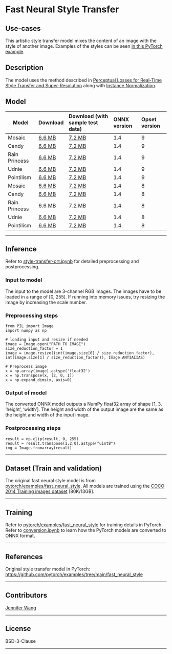 <!--- SPDX-License-Identifier: BSD-3-Clause -->

# Fast Neural Style Transfer

## Use-cases
This artistic style transfer model mixes the content of an image with the style of another image. Examples of the styles can be seen [in this PyTorch example](https://github.com/pytorch/examples/tree/main/fast_neural_style#models).


## Description
The model uses the method described in [Perceptual Losses for Real-Time Style Transfer and Super-Resolution](https://arxiv.org/abs/1603.08155) along with [Instance Normalization](https://arxiv.org/pdf/1607.08022.pdf).


## Model
 |Model        |Download  |Download (with sample test data)|ONNX version|Opset version|
|-------------|:--------------|:--------------|:--------------|:--------------|
|Mosaic|[6.6 MB](model/mosaic-9.onnx)  | [7.2 MB](model/mosaic-9.tar.gz)|1.4|9|
|Candy|[6.6 MB](model/candy-9.onnx)  | [7.2 MB](model/candy-9.tar.gz)|1.4|9|
|Rain Princess|[6.6 MB](model/rain-princess-9.onnx)  |[7.2 MB](model/rain-princess-9.tar.gz)|1.4|9|
|Udnie|[6.6 MB](model/udnie-9.onnx)  | [7.2 MB](model/udnie-9.tar.gz)|1.4|9|
|Pointilism|[6.6 MB](model/pointilism-9.onnx)  | [7.2 MB](model/pointilism-9.tar.gz)|1.4|9|
|Mosaic|[6.6 MB](model/mosaic-8.onnx)  | [7.2 MB](model/mosaic-8.tar.gz)|1.4|8|
|Candy|[6.6 MB](model/candy-8.onnx)  | [7.2 MB](model/candy-8.tar.gz)|1.4|8|
|Rain Princess|[6.6 MB](model/rain-princess-8.onnx)  |[7.2 MB](model/rain-princess-8.tar.gz)|1.4|8|
|Udnie|[6.6 MB](model/udnie-8.onnx)  | [7.2 MB](model/udnie-8.tar.gz)|1.4|8|
|Pointilism|[6.6 MB](model/pointilism-8.onnx)  | [7.2 MB](model/pointilism-8.tar.gz)|1.4|8|
<hr>

## Inference
Refer to [style-transfer-ort.ipynb](dependencies/style-transfer-ort.ipynb) for detailed preprocessing and postprocessing.

### Input to model
The input to the model are 3-channel RGB images. The images have to be loaded in a range of [0, 255]. If running into memory issues, try resizing the image by increasing the scale number.

### Preprocessing steps
```
from PIL import Image
import numpy as np

# loading input and resize if needed
image = Image.open("PATH TO IMAGE")
size_reduction_factor = 1
image = image.resize((int(image.size[0] / size_reduction_factor), int(image.size[1] / size_reduction_factor)), Image.ANTIALIAS)

# Preprocess image
x = np.array(image).astype('float32')
x = np.transpose(x, [2, 0, 1])
x = np.expand_dims(x, axis=0)
```

### Output of model
The converted ONNX model outputs a NumPy float32 array of shape [1, 3, ‘height’, ‘width’]. The height and width of the output image are the same as the height and width of the input image.

### Postprocessing steps
```
result = np.clip(result, 0, 255)
result = result.transpose(1,2,0).astype("uint8")
img = Image.fromarray(result)
```
<hr>

## Dataset (Train and validation)
The original fast neural style model is from [pytorch/examples/fast_neural_style](https://github.com/pytorch/examples/tree/main/fast_neural_style). All models are trained using the [COCO 2014 Training images dataset](http://cocodataset.org/#download) [80K/13GB].
<hr>

## Training
Refer to [pytorch/examples/fast_neural_style](https://github.com/pytorch/examples/tree/main/fast_neural_style) for training details in PyTorch. Refer to [conversion.ipynb](dependencies/conversion.ipynb) to learn how the PyTorch models are converted to ONNX format.
<hr>


## References
Original style transfer model in PyTorch: <https://github.com/pytorch/examples/tree/main/fast_neural_style>
<hr>

## Contributors
[Jennifer Wang](https://github.com/jennifererwangg)
<hr>

## License
BSD-3-Clause
<hr>
